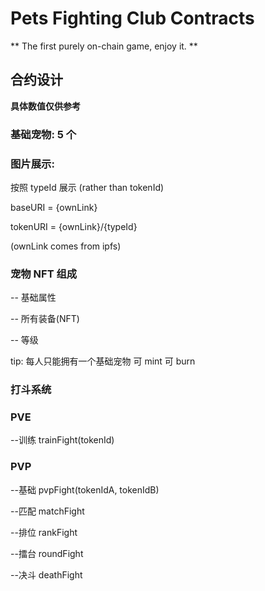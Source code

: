 # Pets Fighting Club Contracts

** The first purely on-chain game, enjoy it. **

## 合约设计

**具体数值仅供参考**

### 基础宠物: 5 个

### 图片展示:

按照 typeId 展示 (rather than tokenId)

baseURI = {ownLink}

tokenURI = {ownLink}/{typeId}

(ownLink comes from ipfs)

### 宠物 NFT 组成

-- 基础属性

-- 所有装备(NFT)

-- 等级

tip: 每人只能拥有一个基础宠物 可 mint 可 burn

### 打斗系统

### PVE

--训练 trainFight(tokenId)

### PVP

--基础 pvpFight(tokenIdA, tokenIdB)

--匹配 matchFight

--排位 rankFight 

--擂台 roundFight  

--决斗 deathFight
